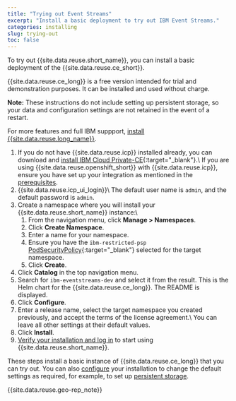 ```yaml
---
title: "Trying out Event Streams"
excerpt: "Install a basic deployment to try out IBM Event Streams."
categories: installing
slug: trying-out
toc: false
---
```


To try out {{site.data.reuse.short_name}}, you can install a basic deployment of the {{site.data.reuse.ce_short}}.

{{site.data.reuse.ce_long}} is a free version intended for trial and demonstration purposes. It can be installed and used without charge.

**Note:** These instructions do not include setting up persistent storage, so your data and configuration settings are not retained in the event of a restart.

For more features and full IBM suppport, [install {{site.data.reuse.long_name}}](../installing).

1. If you do not have {{site.data.reuse.icp}} installed already, you can download and [install IBM Cloud Private-CE](https://www.ibm.com/support/knowledgecenter/SSBS6K_3.2.0/installing/install_containers.html){:target="_blank"}.\\
   If you are using {{site.data.reuse.openshift_short}} with {{site.data.reuse.icp}}, ensure you have set up your integration as mentioned in the [prerequisites](../prerequisites).
2. {{site.data.reuse.icp_ui_login}}\\
   The default user name is `admin`, and the default password is `admin`.
3. Create a namespace where you will install your {{site.data.reuse.short_name}} instance:\\
   1. From the navigation menu, click **Manage > Namespaces**.
   3. Click **Create Namespace**.
   3. Enter a name for your namespace.
   4. Ensure you have the `ibm-restricted-psp` [PodSecurityPolicy](https://ibm.biz/cpkspec-psp){:target="_blank"} selected for the target namespace.
   5. Click **Create**.
4. Click **Catalog** in the top navigation menu.
4. Search for `ibm-eventstreams-dev` and select it from the result. This is the Helm chart for the {{site.data.reuse.ce_long}}. The README is displayed.
5. Click **Configure**.
6. Enter a release name, select the target namespace you created previously, and accept the terms of the license agreement.\\
   You can leave all other settings at their default values.
7. Click **Install**.
8. [Verify your installation and log in](../post-installation/#verifying-your-installation) to start using {{site.data.reuse.short_name}}.

These steps install a basic instance of {{site.data.reuse.ce_long}} that you can try out. You can also [configure](../configuring) your installation to change the default settings as required, for example, to set up [persistent storage](../planning/#persistent-storage).

{{site.data.reuse.geo-rep_note}}
